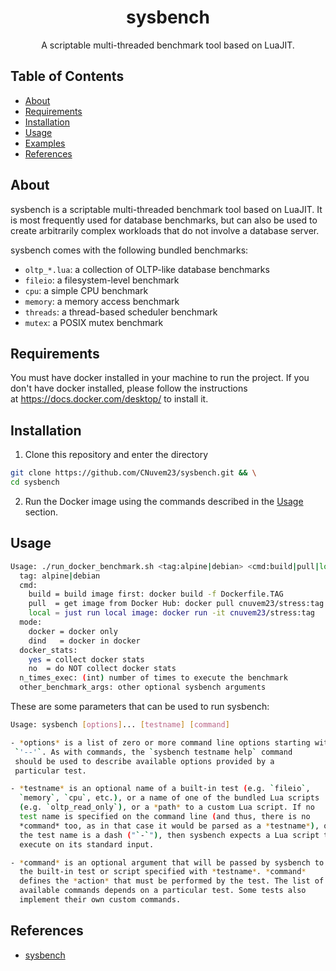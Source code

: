 <h1 align="center">sysbench</h1>
<p align="center">A scriptable multi-threaded benchmark tool based on LuaJIT.</p>

## Table of Contents

- [About](#about)
- [Requirements](#requirements)
- [Installation](#installation)
- [Usage](#usage)
- [Examples](#examples)
- [References](#references)

## About <a name="about"></a>

sysbench is a scriptable multi-threaded benchmark tool based on
LuaJIT. It is most frequently used for database benchmarks, but can also
be used to create arbitrarily complex workloads that do not involve a
database server.

sysbench comes with the following bundled benchmarks:

- `oltp_*.lua`: a collection of OLTP-like database benchmarks
- `fileio`: a filesystem-level benchmark
- `cpu`: a simple CPU benchmark
- `memory`: a memory access benchmark
- `threads`: a thread-based scheduler benchmark
- `mutex`: a POSIX mutex benchmark

## Requirements <a name="requirements"></a>

You must have docker installed in your machine to run the project. If you don't have docker installed, please follow the instructions at <https://docs.docker.com/desktop/> to install it.

## Installation <a name="installation"></a>

1. Clone this repository and enter the directory

```bash
git clone https://github.com/CNuvem23/sysbench.git && \
cd sysbench
```

2. Run the Docker image using the commands described in the [Usage](#usage) section.

## Usage <a name="usage"></a>

``` bash
Usage: ./run_docker_benchmark.sh <tag:alpine|debian> <cmd:build|pull|local> <mode:docker|dind> <docker_stats:yes|no> <n_times_exec> <other_sysbench_args>
  tag: alpine|debian
  cmd: 
    build = build image first: docker build -f Dockerfile.TAG
    pull  = get image from Docker Hub: docker pull cnuvem23/stress:tag
    local = just run local image: docker run -it cnuvem23/stress:tag
  mode: 
    docker = docker only
    dind   = docker in docker
  docker_stats: 
    yes = collect docker stats
    no  = do NOT collect docker stats
  n_times_exec: (int) number of times to execute the benchmark
  other_benchmark_args: other optional sysbench arguments
```

These are some parameters that can be used to run sysbench:

``` bash
Usage: sysbench [options]... [testname] [command] 

- *options* is a list of zero or more command line options starting with
 `'--'`. As with commands, the `sysbench testname help` command
 should be used to describe available options provided by a
 particular test.

- *testname* is an optional name of a built-in test (e.g. `fileio`,
  `memory`, `cpu`, etc.), or a name of one of the bundled Lua scripts
  (e.g. `oltp_read_only`), or a *path* to a custom Lua script. If no
  test name is specified on the command line (and thus, there is no
  *command* too, as in that case it would be parsed as a *testname*), or
  the test name is a dash ("`-`"), then sysbench expects a Lua script to
  execute on its standard input.

- *command* is an optional argument that will be passed by sysbench to
  the built-in test or script specified with *testname*. *command*
  defines the *action* that must be performed by the test. The list of
  available commands depends on a particular test. Some tests also
  implement their own custom commands.

```

## References <a name="references"></a>

- [sysbench](https://github.com/akopytov/sysbench)
